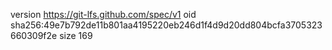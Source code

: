 version https://git-lfs.github.com/spec/v1
oid sha256:49e7b792de11b801aa4195220eb246d1f4d9d20dd804bcfa3705323660309f2e
size 169
